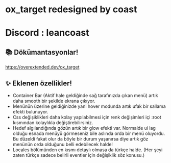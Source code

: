 # ox_target redesigned by coast

# Discord : leancoast

## 📚 Dökümantasyonlar!

https://overextended.dev/ox_target


## ✨ Eklenen özellikler!

- Container Bar (Aktif hale geldiğinde sağ tarafınızda çıkan menü) artık daha smooth bir şekilde ekrana çıkıyor.
- Menünün üzerine geldiğinizde yani hover modunda artık ufak bir sallama efekti bulunuyor.
- Css değişiklikleri daha kolay yapılabilmesi için renk değişimleri içi :root kısmından kolaylıkla değiştirebilirsiniz.
- Hedef algılandığında gözün artık bir glow efekti var. Normalde ui lag olduğu esnada menüyü görmeseniz bile aslında orda bir menü oluyordu. Bu düzeldi fakat olur da böyle bir durum yaşanırsa diye artık göz menünün orda olduğunu belli edebilecek halde!
- Locales bölümünden en kısmı detaylı olmasa da türkçe halde. (Her şeyi zaten türkçe sadece belirli eventler için değişiklik söz konusu.)